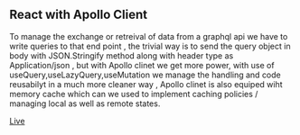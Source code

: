 React with Apollo Client
-------------------

To manage the exchange or retreival of data from a graphql api we have to write queries to that end point , the trivial way is to send the query object in body with JSON.Stringify method along with header type as Application/json , but with Apollo clinet we get more power, with use of useQuery,useLazyQuery,useMutation we manage the handling and code reusabilyt in a much more cleaner way , Apollo clinet is also equiped wiht memory cache which can we used to implement caching policies / managing local as well as remote states.


[Live](http://sky-react-apollo-client.surge.sh)
